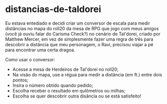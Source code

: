 # distancias-de-taldorei

Eu estava entediado e decidi criar um conversor de escala para medir distâncias no mapa do roll20 da mesa de RPG
que jogo com meus amigos (você já ouviu falar do Carisma Check?) no cenário de Tal'dorei, criado por Matthew Mercer, 
em vez de simplesmente fazer uma regra de três para descobrir a distância que meu personagem, o Ravi, precisou
viajar a pé para encontrar uma certa dragoa.

Como usar o conversor:
- Acesse a mesa de Herdeiros de Tal'dorei no roll20;
- Na visão do mapa, use a régua para medir a distância (em ft.) entre dois pontos;
- Insira o número obtido quando pedido;
- Escolha receber o resultado em qulômetros ou milhas;
- Escolha se quer descobrir outra disância ou se está satisfeito!
